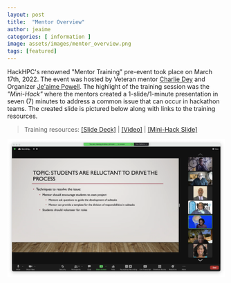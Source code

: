 ```yaml
---
layout: post
title:  "Mentor Overview"
author: jeaime
categories: [ information ]
image: assets/images/mentor_overview.png
tags: [featured]
---
```


HackHPC's renowned "Mentor Training" pre-event took place on March 17th, 2022. The event was hosted by Veteran mentor [Charlie Dey](https://www.linkedin.com/in/charlie-dey-0031317a/) and Organizer [Je'aime Powell](https://www.linkedin.com/in/jeaimehp/). The highlight of the training session was the _"Mini-Hack"_ where the mentors created a 1-slide/1-minute presentation in seven (7) minutes to address a common issue that can occur in hackathon teams. The created slide is pictured below along with links to the training resources. 

>Training resources: [[Slide Deck]](../assets/../slides/Mentor%20Overview.pdf) | [[Video]](https://youtu.be/R0kcxZKj8AM) | [[Mini-Hack Slide]](../assets/images/MiniHack-slide.png)

![Mini-Hack](../assets/images/MiniHack-slide.png)

